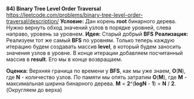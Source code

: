 **84) Binary Tree Level Order Traversal**
https://leetcode.com/problems/binary-tree-level-order-traversal/description/
**Условие:**
Дан корень **root** бинарного дерева. Нужно вернуть обход значений узлов в порядке уровней, слева направо, уровень за уровнем.
**Идея:**
Старый добрый **BFS**
**Реализация:**
    Реализуем тот же самый **BFS** по уровням. Только теперь каждую итерацию будем создавать массив **level**, в который будем заносить значения узлов в уровне. В конце итерации добавляем посчитанный массив в **result**. Его мы в конце возвращаем.

**Оценка:**
    Верхняя граница по времени у **BFS**, как мы уже знаем, **O**(**N**), где **N** - количество узлов. По памяти мы опять затратим **O**(**M**), где **M** - максимальная ширина бинарного дерева. **M** = **2**^(**logN** - **1**) = **N** / **2**. (Округляем до верха)
